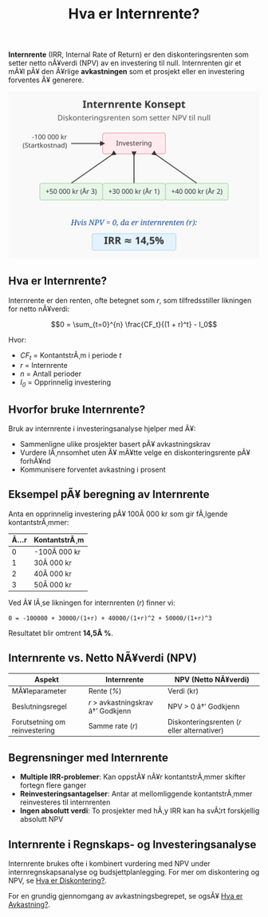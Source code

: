 ﻿---
title: "Hva er Internrente?"
meta_title: "Hva er Internrente?"
meta_description: '**Internrente** (IRR, Internal Rate of Return) er den diskonteringsrenten som setter netto nÃ¥verdi (NPV) av en investering til null. Internrenten gir et mÃ¥l p...'
slug: internrente
type: blog
layout: pages/single
---

**Internrente** (IRR, Internal Rate of Return) er den diskonteringsrenten som setter netto nÃ¥verdi (NPV) av en investering til null. Internrenten gir et mÃ¥l pÃ¥ den Ã¥rlige **avkastningen** som et prosjekt eller en investering forventes Ã¥ generere.

![Illustrasjon som viser konseptet internrente](internrente-image.svg)

## Hva er Internrente?

Internrente er den renten, ofte betegnet som _r_, som tilfredsstiller likningen for netto nÃ¥verdi:

```math
0 = \sum_{t=0}^{n} \frac{CF_t}{(1 + r)^t} - I_0
```

Hvor:
* _CF<sub>t</sub>_ = KontantstrÃ¸m i periode _t_
* _r_ = Internrente
* _n_ = Antall perioder
* _I<sub>0</sub>_ = Opprinnelig investering

## Hvorfor bruke Internrente?

Bruk av internrente i investeringsanalyse hjelper med Ã¥:

* Sammenligne ulike prosjekter basert pÃ¥ avkastningskrav
* Vurdere lÃ¸nnsomhet uten Ã¥ mÃ¥tte velge en diskonteringsrente pÃ¥ forhÃ¥nd
* Kommunisere forventet avkastning i prosent

## Eksempel pÃ¥ beregning av Internrente

Anta en opprinnelig investering pÃ¥ 100Â 000 kr som gir fÃ¸lgende kontantstrÃ¸mmer:

| Ã…r | KontantstrÃ¸m |
|----|--------------|
| 0  | -100Â 000 kr  |
| 1  | 30Â 000 kr    |
| 2  | 40Â 000 kr    |
| 3  | 50Â 000 kr    |

Ved Ã¥ lÃ¸se likningen for internrenten (_r_) finner vi:

```text
0 = -100000 + 30000/(1+r) + 40000/(1+r)^2 + 50000/(1+r)^3
```

Resultatet blir omtrent **14,5Â %**.

## Internrente vs. Netto NÃ¥verdi (NPV)

| Aspekt                  | Internrente                      | NPV (Netto NÃ¥verdi)                         |
|-------------------------|----------------------------------|----------------------------------------------|
| MÃ¥leparameter           | Rente (_%_)                      | Verdi (kr)                                   |
| Beslutningsregel        | _r_ > avkastningskrav â†’ Godkjenn | NPV > 0 â†’ Godkjenn                           |
| Forutsetning om reinvestering | Samme rate (_r_)               | Diskonteringsrenten (_r_ eller alternativer) |


## Begrensninger med Internrente

* **Multiple IRR-problemer**: Kan oppstÃ¥ nÃ¥r kontantstrÃ¸mmer skifter fortegn flere ganger
* **Reinvesteringsantagelser**: Antar at mellomliggende kontantstrÃ¸mmer reinvesteres til internrenten
* **Ingen absolutt verdi**: To prosjekter med hÃ¸y IRR kan ha svÃ¦rt forskjellig absolutt NPV

## Internrente i Regnskaps- og Investeringsanalyse

Internrente brukes ofte i kombinert vurdering med NPV under internregnskapsanalyse og budsjettplanlegging. For mer om diskontering og NPV, se [Hva er Diskontering?](/blogs/regnskap/hva-er-diskontering "Hva er Diskontering? En Guide til NÃ¥verdi, NPV og Diskonteringsrente").

For en grundig gjennomgang av avkastningsbegrepet, se ogsÃ¥ [Hva er Avkastning?](/blogs/regnskap/hva-er-avkastning "Hva er Avkastning? Komplett Guide til Investeringsavkastning og Beregning").


